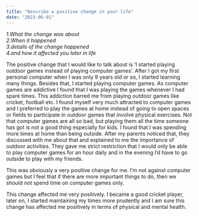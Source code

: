 ```yaml
---
title: "Describe a positive change in your life"
date: "2023-06-01"
---
```


_1.What the change was about  
2.When it happened  
3.details of the change happened  
4.and how it affected you later in life_

  
The positive change that I would like to talk about is ‘I started playing outdoor games instead of playing computer games’. After I got my first personal computer when I was only 9 years old or so, I started learning many things. Besides that, I started playing computer games. As computer games are addictive I found that I was playing the games whenever I had spare times. This addiction barred me from playing outdoor games like cricket, football etc. I found myself very much attracted to computer games and I preferred to play the games at home instead of going to open spaces or fields to participate in outdoor games that involve physical exercises. Not that computer games are all so bad, but playing them all the time someone  
has got is not a good thing especially for kids. I found that I was spending more times at home than being outside. After my parents noticed that, they discussed with me about that and explained to me the importance of outdoor activities. They gave me strict restriction that I would only be able to play computer games for an hour daily and in the evening I’d have to go outside to play with my friends.

This was obviously a very positive change for me. I’m not against computer games but I feel that if there are more important things to do, then we should not spend time on computer games only.

This change affected me very positively. I became a good cricket player, later on, I started maintaining my times more prudently and I am sure this change has affected me positively in terms of physical and mental health.
